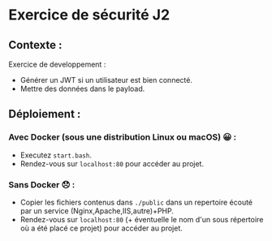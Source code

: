 # Exercice de sécurité J2

## Contexte :

Exercice de developpement : 

- Générer un JWT si un utilisateur est bien connecté.
- Mettre des données dans le payload.

## Déploiement :

### Avec Docker (sous une distribution Linux ou macOS) 😀 :

- Executez `start.bash`.
- Rendez-vous sur `localhost:80` pour accéder au projet.

### Sans Docker 😞 :

- Copier les fichiers contenus dans `./public` dans un repertoire écouté par un service (Nginx,Apache,IIS,autre)+PHP.
- Rendez-vous sur `localhost:80` (+ éventuelle le nom d'un sous répertoire où a été placé ce projet) pour accéder au projet.
